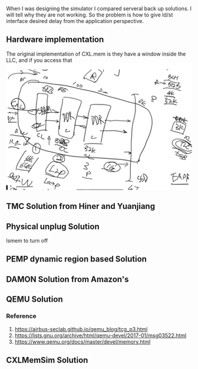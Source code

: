 

When I was designing the simulator I compared serveral back up solutions. I will tell why they are not working. So the problem is how to give ld/st interface desired delay from the application perspective.

## Hardware implementation
The original implementation of CXL.mem is they have a window inside the LLC, and if you access that 
![image-20231026123952716](image-20231026123952716.png)

## TMC Solution from Hiner and Yuanjiang

## Physical unplug Solution

lsmem to turn off

## PEMP dynamic region based Solution

## DAMON Solution from Amazon's 

## QEMU Solution

### Reference
1. https://airbus-seclab.github.io/qemu_blog/tcg_p3.html
2. https://lists.gnu.org/archive/html/qemu-devel/2017-01/msg03522.html
3. https://www.qemu.org/docs/master/devel/memory.html

## CXLMemSim Solution
